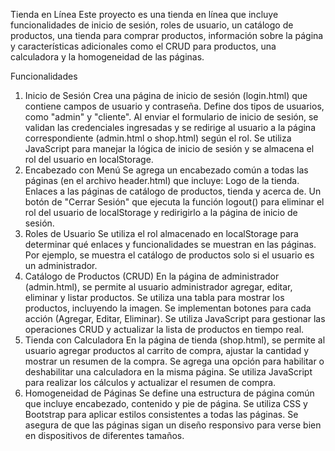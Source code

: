 Tienda en Línea
Este proyecto es una tienda en línea que incluye funcionalidades de inicio de sesión, roles de usuario, un catálogo de productos, una tienda para comprar productos, información sobre la página y características adicionales como el CRUD para productos, una calculadora y la homogeneidad de las páginas.

Funcionalidades
1. Inicio de Sesión
Crea una página de inicio de sesión (login.html) que contiene campos de usuario y contraseña.
Define dos tipos de usuarios, como "admin" y "cliente".
Al enviar el formulario de inicio de sesión, se validan las credenciales ingresadas y se redirige al usuario a la página correspondiente (admin.html o shop.html) según el rol.
Se utiliza JavaScript para manejar la lógica de inicio de sesión y se almacena el rol del usuario en localStorage.
2. Encabezado con Menú
Se agrega un encabezado común a todas las páginas (en el archivo header.html) que incluye:
Logo de la tienda.
Enlaces a las páginas de catálogo de productos, tienda y acerca de.
Un botón de "Cerrar Sesión" que ejecuta la función logout() para eliminar el rol del usuario de localStorage y redirigirlo a la página de inicio de sesión.
3. Roles de Usuario
Se utiliza el rol almacenado en localStorage para determinar qué enlaces y funcionalidades se muestran en las páginas. Por ejemplo, se muestra el catálogo de productos solo si el usuario es un administrador.
4. Catálogo de Productos (CRUD)
En la página de administrador (admin.html), se permite al usuario administrador agregar, editar, eliminar y listar productos.
Se utiliza una tabla para mostrar los productos, incluyendo la imagen.
Se implementan botones para cada acción (Agregar, Editar, Eliminar).
Se utiliza JavaScript para gestionar las operaciones CRUD y actualizar la lista de productos en tiempo real.
5. Tienda con Calculadora
En la página de tienda (shop.html), se permite al usuario agregar productos al carrito de compra, ajustar la cantidad y mostrar un resumen de la compra.
Se agrega una opción para habilitar o deshabilitar una calculadora en la misma página.
Se utiliza JavaScript para realizar los cálculos y actualizar el resumen de compra.
6. Homogeneidad de Páginas
Se define una estructura de página común que incluye encabezado, contenido y pie de página.
Se utiliza CSS y Bootstrap para aplicar estilos consistentes a todas las páginas.
Se asegura de que las páginas sigan un diseño responsivo para verse bien en dispositivos de diferentes tamaños.

